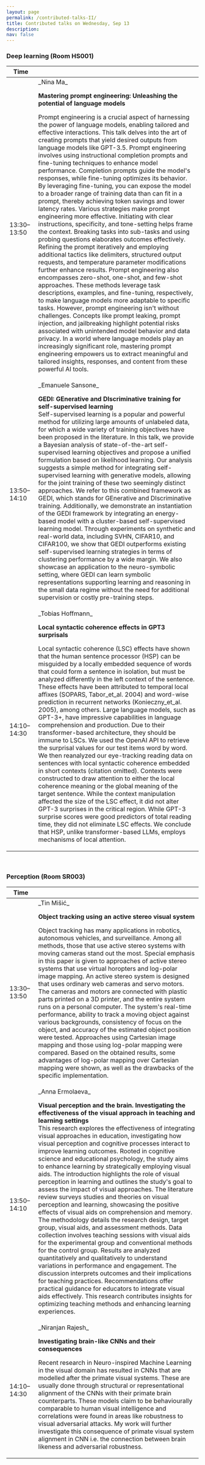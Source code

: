 ```yaml
---
layout: page
permalink: /contributed-talks-II/
title: Contributed talks on Wednesday, Sep 13
description: 
nav: false
---
```


### Deep learning (Room HS001)

<table>
<colgroup>
<col width="15%" />
<col width="85%" />
</colgroup>
<thead>
<tr class="header">
<th>Time</th>
<th></th>
</tr>
</thead>
<tbody>
<tr>
<td markdown="span">13:30–13:50</td>
<td markdown="span">_Nina Ma_   

**Mastering prompt engineering: Unleashing the potential of language models**   

Prompt engineering is a crucial aspect of harnessing the power of language models, enabling tailored and effective interactions. This talk delves into the art of creating prompts that yield desired outputs from language models like GPT-3.5. Prompt engineering involves using instructional completion prompts and fine-tuning techniques to enhance model performance. Completion prompts guide the model's responses, while fine-tuning optimizes its behavior. By leveraging fine-tuning, you can expose the model to a broader range of training data than can fit in a prompt, thereby achieving token savings and lower latency rates. Various strategies make prompt engineering more effective. Initiating with clear instructions, specificity, and tone-setting helps frame the context. Breaking tasks into sub-tasks and using probing questions elaborates outcomes effectively. Refining the prompt iteratively and employing additional tactics like delimiters, structured output requests, and temperature parameter modifications further enhance results. Prompt engineering also encompasses zero-shot, one-shot, and few-shot approaches. These methods leverage task descriptions, examples, and fine-tuning, respectively, to make language models more adaptable to specific tasks. However, prompt engineering isn't without challenges. Concepts like prompt leaking, prompt injection, and jailbreaking highlight potential risks associated with unintended model behavior and data privacy. In a world where language models play an increasingly significant role, mastering prompt engineering empowers us to extract meaningful and tailored insights, responses, and content from these powerful AI tools.

</td>
</tr>
<tr>
<td markdown="span">13:50–14:10</td>
<td markdown="span"> _Emanuele Sansone_   

**GEDI: GEnerative and DIscriminative training for self-supervised learning**   
Self-supervised learning is a popular and powerful method for utilizing large amounts of unlabeled data, for which a wide variety of training objectives have been proposed in the literature. In this talk, we provide a Bayesian analysis of state-of-the-art self-supervised learning objectives and propose a unified formulation based on likelihood learning. Our analysis suggests a simple method for integrating self-supervised learning with generative models, allowing for the joint training of these two seemingly distinct approaches. We refer to this combined framework as GEDI, which stands for GEnerative and DIscriminative training. Additionally, we demonstrate an instantiation of the GEDI framework by integrating an energy-based model with a cluster-based self-supervised learning model. Through experiments on synthetic and real-world data, including SVHN, CIFAR10, and CIFAR100, we show that GEDI outperforms existing self-supervised learning strategies in terms of clustering performance by a wide margin. We also showcase an application to the neuro-symbolic setting, where GEDI can learn symbolic representations supporting learning and reasoning in the small data regime without the need for additional supervision or costly pre-training steps.

</td>
</tr>
<tr>
<td markdown="span">14:10–14:30</td>
<td markdown="span">_Tobias Hoffmann_   

**Local syntactic coherence effects in GPT3 surprisals**   

Local syntactic coherence (LSC) effects have shown that the human sentence processor (HSP) can be misguided by a locally embedded sequence of words that could form a sentence in isolation, but must be analyzed differently in the left context of the sentence. These effects have been attributed to temporal local affixes (SOPARS, Tabor_et_al. 2004) and word-wise prediction in recurrent networks (Konieczny_et_al. 2005), among others. Large language models, such as GPT-3+, have impressive capabilities in language comprehension and production. Due to their transformer-based architecture, they should be immune to LSCs. We used the OpenAI API to retrieve the surprisal values for our test items word by word. We then reanalyzed our eye-tracking reading data on sentences with local syntactic coherence embedded in short contexts (citation omitted). Contexts were constructed to draw attention to either the local coherence meaning or the global meaning of the target sentence. While the context manipulation affected the size of the LSC effect, it did not alter GPT-3 surprises in the critical region. While GPT-3 surprise scores were good predictors of total reading time, they did not eliminate LSC effects. We conclude that HSP, unlike transformer-based LLMs, employs mechanisms of local attention.
</td>
</tr>
</tbody>
</table>
<br>

### Perception (Room SR003)

<table>
<colgroup>
<col width="15%" />
<col width="85%" />
</colgroup>
<thead>
<tr class="header">
<th>Time</th>
<th></th>
</tr>
</thead>
<tbody>
<tr>
<td markdown="span">13:30–13:50</td>
<td markdown="span">_Tin Mišić_   

**Object tracking using an active stereo visual system**   

Object tracking has many applications in robotics, autonomous vehicles, and surveillance. Among all methods, those that use active stereo systems with moving cameras stand out the most. Special emphasis in this paper is given to approaches of active stereo systems that use virtual horopters and log-polar image mapping. An active stereo system is designed that uses ordinary web cameras and servo motors. The cameras and motors are connected with plastic parts printed on a 3D printer, and the entire system runs on a personal computer. The system's real-time performance, ability to track a moving object against various backgrounds, consistency of focus on the object, and accuracy of the estimated object position were tested. Approaches using Cartesian image mapping and those using log-polar mapping were compared. Based on the obtained results, some advantages of log-polar mapping over Cartesian mapping were shown, as well as the drawbacks of the specific implementation.

</td>
</tr>
<tr>
<td markdown="span">13:50–14:10</td>
<td markdown="span">_Anna Ermolaeva_  

**Visual perception and the brain. Investigating the effectiveness of the visual approach in teaching and learning settings**  
This research explores the effectiveness of integrating visual approaches in education, investigating how visual perception and cognitive processes interact to improve learning outcomes. Rooted in cognitive science and educational psychology, the study aims to enhance learning by strategically employing visual aids. The introduction highlights the role of visual perception in learning and outlines the study's goal to assess the impact of visual approaches. The literature review surveys studies and theories on visual perception and learning, showcasing the positive effects of visual aids on comprehension and memory. The methodology details the research design, target group, visual aids, and assessment methods. Data collection involves teaching sessions with visual aids for the experimental group and conventional methods for the control group. Results are analyzed quantitatively and qualitatively to understand variations in performance and engagement. The discussion interprets outcomes and their implications for teaching practices. Recommendations offer practical guidance for educators to integrate visual aids effectively. This research contributes insights for optimizing teaching methods and enhancing learning experiences.
</td>
</tr>
<tr>
<td markdown="span">14:10–14:30</td>
<td markdown="span">_Niranjan Rajesh_  

**Investigating brain-like CNNs and their consequences**   

​​Recent research in Neuro-inspired Machine Learning in the visual domain has resulted in CNNs that are modelled after the primate visual systems. These are usually done through structural or representational alignment of the CNNs with their primate brain counterparts. These models claim to be behaviourally comparable to human visual intelligence and correlations were found in areas like robustness to visual adversarial attacks. My work will further investigate this consequence of primate visual system alignment in CNN i.e. the connection between brain likeness and adversarial robustness.
</td>
</tr>
</tbody>
</table>


